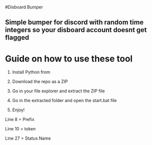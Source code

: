 #Disboard Bumper 

## Simple bumper for discord with random time integers so your disboard account doesnt get flagged

# Guide on how to use these tool
 
1. Install Python from 
 
2. Download the repo as a ZIP

3. Go in your file explorer and extract the ZIP file

4. Go in the extracted folder and open the start.bat file

5. Enjoy! 
   
Line 8 = Prefix  

Line 10 = token 
 
Line 27 = Status Name 